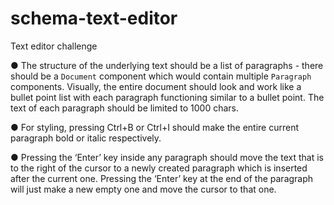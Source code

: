 # schema-text-editor
Text editor challenge

● The structure of the underlying text should be a list of paragraphs - there should be
a `Document` component which would contain multiple `Paragraph` components.
Visually, the entire document should look and work like a bullet point list with each
paragraph functioning similar to a bullet point. The text of each paragraph should
be limited to 1000 chars.

● For styling, pressing Ctrl+B or Ctrl+I should make the entire current paragraph bold
or italic respectively.

● Pressing the ‘Enter’ key inside any paragraph should move the text that is to the
right of the cursor to a newly created paragraph which is inserted after the current
one. Pressing the ‘Enter’ key at the end of the paragraph will just make a new empty
one and move the cursor to that one.
